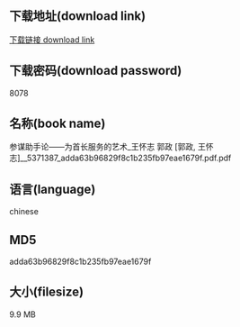 ## 下载地址(download link)
[下载链接 download link](https://voluble-croquembouche-d321dc.netlify.app/?s=%E5%8F%82%E8%B0%8B%E5%8A%A9%E6%89%8B%E8%AE%BA%E2%80%94%E2%80%94%E4%B8%BA%E9%A6%96%E9%95%BF%E6%9C%8D%E5%8A%A1%E7%9A%84%E8%89%BA%E6%9C%AF_%E7%8E%8B%E6%80%80%E5%BF%97+%E9%83%AD%E6%94%BF+%5B%E9%83%AD%E6%94%BF%2C+%E7%8E%8B%E6%80%80%E5%BF%97%5D__5371387_adda63b96829f8c1b235fb97eae1679f.pdf)

## 下载密码(download password)
8078

## 名称(book name)
参谋助手论——为首长服务的艺术_王怀志 郭政 [郭政, 王怀志]__5371387_adda63b96829f8c1b235fb97eae1679f.pdf.pdf

## 语言(language)
chinese

## MD5
adda63b96829f8c1b235fb97eae1679f

## 大小(filesize)
9.9 MB
